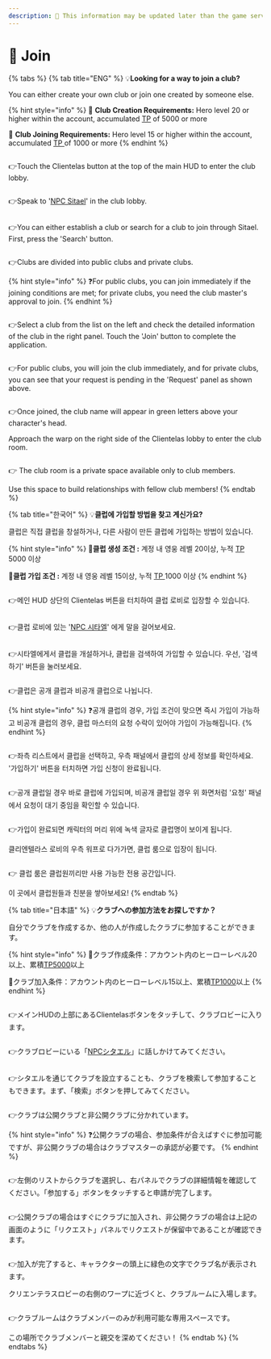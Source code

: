 ```yaml
---
description: 🛑 This information may be updated later than the game server data.
---
```


# 🚪 Join

{% tabs %}
{% tab title="ENG" %}
💡**Looking for a way to join a club?**

You can either create your own club or join one created by someone else.

{% hint style="info" %}
🎯 **Club Creation Requirements:** Hero level 20 or higher within the account, accumulated [TP](../../getting-started-guide/how-to-training.md#id-2-resetting-tp) of 5000 or more&#x20;

🎯 **Club Joining Requirements:** Hero level 15 or higher within the account, accumulated [TP ](../../getting-started-guide/how-to-training.md#id-2-resetting-tp)of 1000 or more
{% endhint %}

<figure><img src="../../.gitbook/assets/image (91).png" alt=""><figcaption></figcaption></figure>

👉Touch the Clientelas button at the top of the main HUD to enter the club lobby.

<figure><img src="../../.gitbook/assets/image (92).png" alt=""><figcaption></figcaption></figure>

👉Speak to '[NPC Sitael](../../field-info/rotten-hill/the-rusty-tankard/clientelas-lobby/npc-club.md)' in the club lobby.

<figure><img src="../../.gitbook/assets/image (93).png" alt=""><figcaption></figcaption></figure>

👉You can either establish a club or search for a club to join through Sitael. First, press the 'Search' button.

<figure><img src="../../.gitbook/assets/image (108).png" alt=""><figcaption></figcaption></figure>

👉Clubs are divided into public clubs and private clubs.

{% hint style="info" %}
❓For public clubs, you can join immediately if the joining conditions are met; for private clubs, you need the club master's approval to join.
{% endhint %}

<figure><img src="../../.gitbook/assets/image (109).png" alt=""><figcaption></figcaption></figure>

👉Select a club from the list on the left and check the detailed information of the club in the right panel. Touch the 'Join' button to complete the application.

<figure><img src="../../.gitbook/assets/image (110).png" alt=""><figcaption></figcaption></figure>

👉For public clubs, you will join the club immediately, and for private clubs, you can see that your request is pending in the 'Request' panel as shown above.

<figure><img src="../../.gitbook/assets/image (96).png" alt=""><figcaption></figcaption></figure>

👉Once joined, the club name will appear in green letters above your character's head.

Approach the warp on the right side of the Clientelas lobby to enter the club room.

<figure><img src="../../.gitbook/assets/image (95).png" alt=""><figcaption></figcaption></figure>

👉 The club room is a private space available only to club members.

Use this space to build relationships with fellow club members!
{% endtab %}

{% tab title="한국어" %}
💡**클럽에 가입할 방법을 찾고 계신가요?**

클럽은 직접 클럽을 창설하거나, 다른 사람이 만든 클럽에 가입하는 방법이 있습니다.

{% hint style="info" %}
🎯**클럽 생성 조건 :** 계정 내 영웅 레벨 20이상, 누적 [TP](../../getting-started-guide/how-to-training.md#id-2-tp) 5000 이상

🎯**클럽 가입 조건 :** 계정 내 영웅 레벨 15이상, 누적 [TP ](../../getting-started-guide/how-to-training.md#id-2-tp)1000 이상
{% endhint %}

<figure><img src="../../.gitbook/assets/image (91).png" alt=""><figcaption></figcaption></figure>

👉메인 HUD 상단의 Clientelas 버튼을 터치하여 클럽 로비로 입장할 수 있습니다.&#x20;

<figure><img src="../../.gitbook/assets/image (92).png" alt=""><figcaption></figcaption></figure>

👉클럽 로비에 있는 '[NPC 시타엘](../../field-info/rotten-hill/the-rusty-tankard/clientelas-lobby/npc-club.md)' 에게 말을 걸어보세요.

<figure><img src="../../.gitbook/assets/image (93).png" alt=""><figcaption></figcaption></figure>

👉시타엘에게서 클럽을 개설하거나, 클럽을 검색하여 가입할 수 있습니다. 우선, '검색하기' 버튼을 눌러보세요.

<figure><img src="../../.gitbook/assets/image (108).png" alt=""><figcaption></figcaption></figure>

👉클럽은 공개 클럽과 비공개 클럽으로 나뉩니다.&#x20;

{% hint style="info" %}
❓공개 클럽의 경우, 가입 조건이 맞으면 즉시 가입이 가능하고 비공개 클럽의 경우, 클럽 마스터의 요청 수락이 있어야 가입이 가능해집니다.
{% endhint %}

<figure><img src="../../.gitbook/assets/image (109).png" alt=""><figcaption></figcaption></figure>

👉좌측 리스트에서 클럽을 선택하고, 우측 패널에서 클럽의 상세 정보를 확인하세요. '가입하기' 버튼을 터치하면 가입 신청이 완료됩니다.&#x20;

<figure><img src="../../.gitbook/assets/image (110).png" alt=""><figcaption></figcaption></figure>

👉공개 클럽일 경우 바로 클럽에 가입되며, 비공개 클럽일 경우 위 화면처럼 '요청' 패널에서 요청이 대기 중임을 확인할 수 있습니다.&#x20;

<figure><img src="../../.gitbook/assets/image (96).png" alt=""><figcaption></figcaption></figure>

👉가입이 완료되면 캐릭터의 머리 위에 녹색 글자로 클럽명이 보이게 됩니다.

클리엔텔라스 로비의 우측 워프로 다가가면, 클럽 룸으로 입장이 됩니다.

<figure><img src="../../.gitbook/assets/image (95).png" alt=""><figcaption></figcaption></figure>

👉 클럽 룸은 클럽원끼리만 사용 가능한 전용 공간입니다.

이 곳에서 클럽원들과 친분을 쌓아보세요!
{% endtab %}

{% tab title="日本語" %}
💡**クラブへの参加方法をお探しですか？**

自分でクラブを作成するか、他の人が作成したクラブに参加することができます。

{% hint style="info" %}
🎯クラブ作成条件：アカウント内のヒーローレベル20以上、累積[TP5000](../../getting-started-guide/how-to-training.md#id-2tpnorisetto)以上&#x20;

🎯クラブ加入条件：アカウント内のヒーローレベル15以上、累積[TP1000](../../getting-started-guide/how-to-training.md#id-2tpnorisetto)以上
{% endhint %}

<figure><img src="../../.gitbook/assets/image (91).png" alt=""><figcaption></figcaption></figure>

👉メインHUDの上部にあるClientelasボタンをタッチして、クラブロビーに入ります。

<figure><img src="../../.gitbook/assets/image (92).png" alt=""><figcaption></figcaption></figure>

👉クラブロビーにいる「[NPCシタエル](../../field-info/rotten-hill/the-rusty-tankard/clientelas-lobby/npc-club.md)」に話しかけてみてください。

<figure><img src="../../.gitbook/assets/image (93).png" alt=""><figcaption></figcaption></figure>

👉シタエルを通じてクラブを設立することも、クラブを検索して参加することもできます。まず、「検索」ボタンを押してみてください。

<figure><img src="../../.gitbook/assets/image (108).png" alt=""><figcaption></figcaption></figure>

👉クラブは公開クラブと非公開クラブに分かれています。

{% hint style="info" %}
❓公開クラブの場合、参加条件が合えばすぐに参加可能ですが、非公開クラブの場合はクラブマスターの承認が必要です。
{% endhint %}

<figure><img src="../../.gitbook/assets/image (109).png" alt=""><figcaption></figcaption></figure>

👉左側のリストからクラブを選択し、右パネルでクラブの詳細情報を確認してください。「参加する」ボタンをタッチすると申請が完了します。

<figure><img src="../../.gitbook/assets/image (110).png" alt=""><figcaption></figcaption></figure>

👉公開クラブの場合はすぐにクラブに加入され、非公開クラブの場合は上記の画面のように「リクエスト」パネルでリクエストが保留中であることが確認できます。

<figure><img src="../../.gitbook/assets/image (96).png" alt=""><figcaption></figcaption></figure>

👉加入が完了すると、キャラクターの頭上に緑色の文字でクラブ名が表示されます。

クリエンテラスロビーの右側のワープに近づくと、クラブルームに入場します。

<figure><img src="../../.gitbook/assets/image (95).png" alt=""><figcaption></figcaption></figure>

👉クラブルームはクラブメンバーのみが利用可能な専用スペースです。

この場所でクラブメンバーと親交を深めてください！
{% endtab %}
{% endtabs %}
